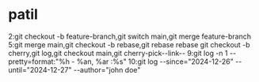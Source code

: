 # patil
2:git checkout -b feature-branch,git switch main,git merge feature-branch
5:git merge main,git checkout -b rebase,git rebase rebase
git checkout -b cherry,git log,git checkout main,git cherry-pick--link--
9:git log -n 1 --pretty=format:"%h - %an, %ar :%s" <commit id>
10:git log --since="2024-12-26" --until="2024-12-27" --author="john doe"
